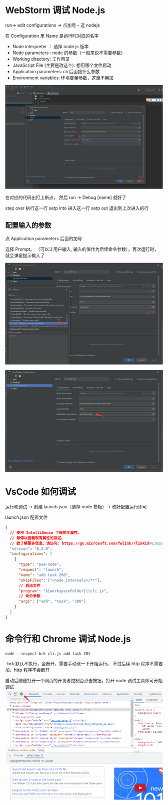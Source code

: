 # WebStorm 调试 Node.js

run-> edit configurations -> 点加号 - 选 nodejs

在 Configuration 里
Name 是运行时对应的名字

- Node interpreter ： 选择 node.js 版本
- Node parameters : node 的参数（一般来说不需要参数）
- Working directory: 工作目录
- JavaScript File (主要是改这个): 想用哪个文件启动
- Application parameters: cli 后面接什么参数
- Environment variables: 环境变量参数，这里不用加

![](./img/debugNodeUseWebStorm.png)

在对应的代码出打上断点， 然后 run -> Debug [name] 就好了

step over 执行这一行
setp into 进入这一行
setp out 退出到上次进入的行

## 配置输入的参数

点 Application parameters 后面的加号

选择 Prompt。 （可以让用户输入, 输入的值作为后续命令参数），再次运行时，就会弹窗提示输入了

![](./img/debugNodeUseWebStormPrompt.png)

![](./img/debugNodeUseWebStormPrompt2.png)

# VsCode 如何调试

运行和调试 -> 创建 launch.json（选择 node 模板）-> 改好配置运行即可

launch.json 配置文件

```json
{
  // 使用 IntelliSense 了解相关属性。
  // 悬停以查看现有属性的描述。
  // 欲了解更多信息，请访问: https://go.microsoft.com/fwlink/?linkid=830387
  "version": "0.2.0",
  "configurations": [
    {
      "type": "pwa-node",
      "request": "launch",
      "name": "add task 200",
      "skipFiles": ["<node_internals>/**"],
      // 启动文件
      "program": "${workspaceFolder}\\cli.js",
      // 命令参数
      "args": ["add", "task", "200"]
    }
  ]
}
```

# 命令行和 Chrome 调试 Node.js

`node --inspect-brk cli.js add task 201`

-brk 默认不执行，会断开，需要手动点一下开始运行。 不过后续 http 程序不需要加，http 程序不会断开

启动后随便打开一个网页的开发者控制台点击按钮，打开 node 调试工具即可开始调试
![](./img/debugInChorme.png)
